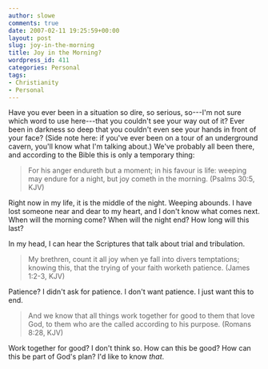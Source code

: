 ```yaml
---
author: slowe
comments: true
date: 2007-02-11 19:25:59+00:00
layout: post
slug: joy-in-the-morning
title: Joy in the Morning?
wordpress_id: 411
categories: Personal
tags:
- Christianity
- Personal
---
```


Have you ever been in a situation so dire, so serious, so---I'm not sure which word to use here---that you couldn't see your way out of it? Ever been in darkness so deep that you couldn't even see your hands in front of your face? (Side note here: if you've ever been on a tour of an underground cavern, you'll know what I'm talking about.) We've probably all been there, and according to the Bible this is only a temporary thing:

>For his anger endureth but a moment; in his favour is life: weeping may endure for a night, but joy cometh in the morning. (Psalms 30:5, KJV)

Right now in my life, it is the middle of the night. Weeping abounds. I have lost someone near and dear to my heart, and I don't know what comes next. When will the morning come? When will the night end? How long will this last?

In my head, I can hear the Scriptures that talk about trial and tribulation.

>My brethren, count it all joy when ye fall into divers temptations; knowing this, that the trying of your faith worketh patience. (James 1:2-3, KJV)

Patience? I didn't ask for patience. I don't want patience. I just want this to end.

>And we know that all things work together for good to them that love God, to them who are the called according to his purpose. (Romans 8:28, KJV)

Work together for good? I don't think so. How can this be good? How can this be part of God's plan? I'd like to know _that_.
